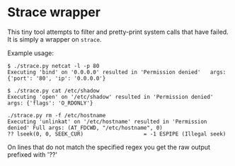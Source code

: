 # Strace wrapper

This tiny tool attempts to filter and pretty-print system calls that have failed. It is simply a wrapper on `strace`.

Example usage:

```
$ ./strace.py netcat -l -p 80
Executing 'bind' on '0.0.0.0' resulted in 'Permission denied'   args: {'port': '80', 'ip': '0.0.0.0'}
```

```
$ ./strace.py cat /etc/shadow
Executing 'open' on '/etc/shadow' resulted in 'Permission denied'       args: {'flags': 'O_RDONLY'}
```

```
./strace.py rm -f /etc/hostname 
Executing 'unlinkat' on '/etc/hostname' resulted in 'Permission denied' Full args: (AT_FDCWD, "/etc/hostname", 0)
?? lseek(0, 0, SEEK_CUR)                   = -1 ESPIPE (Illegal seek)
```

On lines that do not match the specified regex you get the raw output prefixed with '??'
